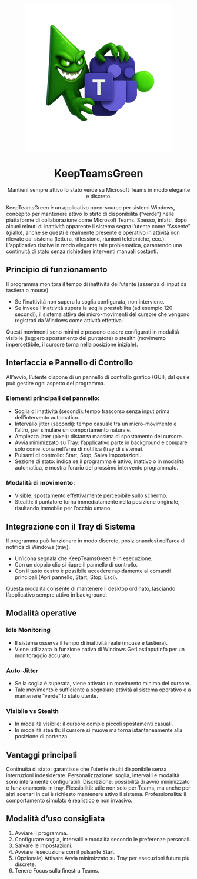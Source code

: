 <p align="center">
  <img src="logo.png" alt="KeepTeamsGreen Logo" width="400">
</p>

<h1 align="center">KeepTeamsGreen</h1>
<p align="center">
  Mantieni sempre attivo lo stato verde su Microsoft Teams in modo elegante e discreto.
</p>
KeepTeamsGreen è un applicativo open-source per sistemi Windows, concepito per mantenere attivo lo stato di disponibilità (“verde”) nelle piattaforme di collaborazione come Microsoft Teams.
Spesso, infatti, dopo alcuni minuti di inattività apparente il sistema segna l’utente come “Assente” (giallo), anche se questi è realmente presente e operativo in attività non rilevate dal sistema (lettura, riflessione, riunioni telefoniche, ecc.).
L’applicativo risolve in modo elegante tale problematica, garantendo una continuità di stato senza richiedere interventi manuali costanti.

## Principio di funzionamento
Il programma monitora il tempo di inattività dell’utente (assenza di input da tastiera o mouse).
- Se l’inattività non supera la soglia configurata, non interviene.
- Se invece l’inattività supera la soglia prestabilita (ad esempio 120 secondi), il sistema attiva dei micro-movimenti del cursore che vengono registrati da Windows come attività effettiva.

Questi movimenti sono minimi e possono essere configurati in modalità visibile (leggero spostamento del puntatore) o stealth (movimento impercettibile, il cursore torna nella posizione iniziale).

## Interfaccia e Pannello di Controllo
All’avvio, l’utente dispone di un pannello di controllo grafico (GUI), dal quale può gestire ogni aspetto del programma.

### Elementi principali del pannello:
- Soglia di inattività (secondi): tempo trascorso senza input prima dell’intervento automatico.
- Intervallo jitter (secondi): tempo casuale tra un micro-movimento e l’altro, per simulare un comportamento naturale.
- Ampiezza jitter (pixel): distanza massima di spostamento del cursore.
- Avvia minimizzato su Tray: l’applicativo parte in background e compare solo come icona nell’area di notifica (tray di sistema).
- Pulsanti di controllo: Start, Stop, Salva impostazioni.
- Sezione di stato: indica se il programma è attivo, inattivo o in modalità automatica, e mostra l’orario del prossimo intervento programmato.

### Modalità di movimento:
- Visible: spostamento effettivamente percepibile sullo schermo.
- Stealth: il puntatore torna immediatamente nella posizione originale, risultando immobile per l’occhio umano.

## Integrazione con il Tray di Sistema
Il programma può funzionare in modo discreto, posizionandosi nell’area di notifica di Windows (tray).
- Un’icona segnala che KeepTeamsGreen è in esecuzione.
- Con un doppio clic si riapre il pannello di controllo.
- Con il tasto destro è possibile accedere rapidamente ai comandi principali (Apri pannello, Start, Stop, Esci).

Questa modalità consente di mantenere il desktop ordinato, lasciando l’applicativo sempre attivo in background.

## Modalità operative
### Idle Monitoring
- Il sistema osserva il tempo di inattività reale (mouse e tastiera).
- Viene utilizzata la funzione nativa di Windows GetLastInputInfo per un monitoraggio accurato.

### Auto-Jitter
- Se la soglia è superata, viene attivato un movimento minimo del cursore.
- Tale movimento è sufficiente a segnalare attività al sistema operativo e a mantenere “verde” lo stato utente.

### Visibile vs Stealth
- In modalità visibile: il cursore compie piccoli spostamenti casuali.
- In modalità stealth: il cursore si muove ma torna istantaneamente alla posizione di partenza.

## Vantaggi principali
Continuità di stato: garantisce che l’utente risulti disponibile senza interruzioni indesiderate.
Personalizzazione: soglia, intervalli e modalità sono interamente configurabili.
Discrezione: possibilità di avvio minimizzato e funzionamento in tray.
Flessibilità: utile non solo per Teams, ma anche per altri scenari in cui è richiesto mantenere attivo il sistema.
Professionalità: il comportamento simulato è realistico e non invasivo.

## Modalità d’uso consigliata
1. Avviare il programma.
2. Configurare soglia, intervalli e modalità secondo le preferenze personali.
3. Salvare le impostazioni.
4. Avviare l’esecuzione con il pulsante Start.
5. (Opzionale) Attivare Avvia minimizzato su Tray per esecuzioni future più discrete.
6. Tenere Focus sulla finestra Teams.
